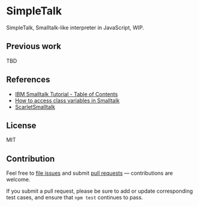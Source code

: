 # SimpleTalk

SimpleTalk, Smalltalk-like interpreter in JavaScript, WIP.

## Previous work

TBD


## References

- [IBM Smalltalk Tutorial - Table of Contents](http://esug.org/data/Old/ibm/tutorial/CONTENT.HTML)
- [How to access class variables in Smalltalk](https://stackoverflow.com/questions/34050292/how-to-access-class-variables-in-smalltalk)
- [ScarletSmalltalk](https://github.com/LabWare/ScarletSmallTalk)

## License

MIT

## Contribution

Feel free to [file issues](https://github.com/ajlopez/simpletalk) and submit
[pull requests](https://github.com/ajlopez/simpletalk/pulls) — contributions are
welcome.

If you submit a pull request, please be sure to add or update corresponding
test cases, and ensure that `npm test` continues to pass.


